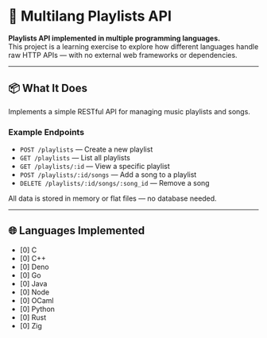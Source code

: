 # 🎵 Multilang Playlists API

**Playlists API implemented in multiple programming languages.**  
This project is a learning exercise to explore how different languages handle raw HTTP APIs — with no external web frameworks or dependencies.

---

## 📦 What It Does

Implements a simple RESTful API for managing music playlists and songs.

### Example Endpoints

- `POST /playlists` — Create a new playlist
- `GET /playlists` — List all playlists
- `GET /playlists/:id` — View a specific playlist
- `POST /playlists/:id/songs` — Add a song to a playlist
- `DELETE /playlists/:id/songs/:song_id` — Remove a song

All data is stored in memory or flat files — no database needed.

---

## 🌐 Languages Implemented

- [0] C
- [0] C++
- [0] Deno
- [0] Go
- [0] Java
- [0] Node
- [0] OCaml
- [0] Python
- [0] Rust
- [0] Zig
